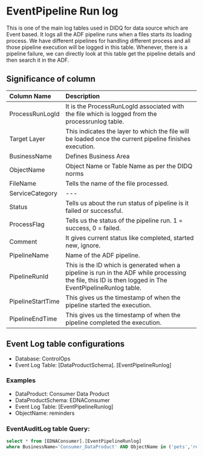 # EventPipeline Run log

This is one of the main log tables used in DIDQ for data source which are Event based. It logs all the ADF pipeline runs when a files starts its loading process. We have different pipelines for handling different process and all those pipeline execution will be logged in this table. Whenever, there is a pipeline  failure, we can directly look at this table get the pipeline details and then search it in the ADF.

## Significance of column

| Column Name           	| 	Description	|
| :---        						| 	:--- 	|
|ProcessRunLogId	|	It is the ProcessRunLogId associated with the file which is logged from the processrunlog table.	|
|Target Layer	|	This indicates the layer to which the file will be loaded once the current pipeline finishes execution.	|
|BusinessName	|			Defines Business Area	|
|ObjectName		|		Object Name or Table Name as per the DIDQ norms	|
|FileName		|		Tells the name of the file processed.	|
|ServiceCategory	|	---	|
|Status	|	Tells us about the run status of pipeline is it failed or successful.	|
|ProcessFlag	|	Tells us the status of the pipeline run. 1 = success, 0 = failed.	|
|Comment		|	It gives current status like completed, started new, ignore.	|
|PipelineName	|	Name of the ADF pipeline.	|
|PipelineRunId	|	This is the ID which is generated when a pipeline is run in the ADF while processing the file, this ID is then logged in The EventPipelineRunlog table.	|
|PipelineStartTime	|	This gives us the timestamp of when the pipeline started the execution.	|
|PipelineEndTime	|	This gives us the timestamp of when the pipeline completed the execution.	|

## Event Log table configurations

*	Database: ControlOps
*	Event Log Table: [DataProductSchema]. [EventPipelineRunlog]

### Examples

*	DataProduct: Consumer Data Product
*	DataProductSchema: EDNAConsumer
*	Event Log Table: [EventPipelineRunlog]
*	ObjectName: reminders

### EventAuditLog table Query:

```sql
select * from [EDNAConsumer].[EventPipelineRunlog]
where BusinessName='Consumer_DataProduct' AND ObjectName in ('pets','reminders')
```
